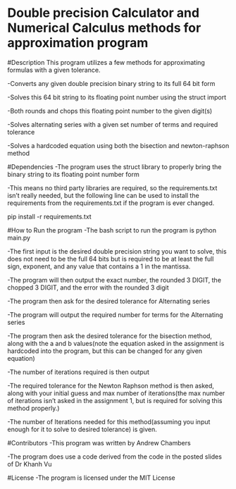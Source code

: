 # Double precision Calculator and Numerical Calculus methods for approximation program

#Description
This program utilizes a few methods for approximating formulas with a given tolerance.

-Converts any given double precision binary string to its full 64 bit form

-Solves this 64 bit string to its floating point number using the struct import

-Both rounds and chops this floating point number to the given digit(s)

-Solves alternating series with a given set number of terms and required tolerance

-Solves a hardcoded equation using both the bisection and newton-raphson method

#Dependencies
-The program uses the struct library to properly bring the binary string to its floating point number form

-This means no third party libraries are required, so the requirements.txt isn’t really needed, but the following line can be used to install the requirements from the requirements.txt if the program is ever changed.

pip install -r requirements.txt

#How to Run the program
-The bash script to run the program is python main.py

-The first input is the desired double precision string you want to solve, this does not need to be the full 64 bits but is required to be at least the full sign, exponent, and any value that contains a 1 in the mantissa. 

-The program will then output the exact number, the rounded 3 DIGIT, the chopped 3 DIGIT, and the error with the rounded 3 digit

-The program then ask for the desired tolerance for Alternating series

-The program will output the required number for terms for the Alternating series

-The program then ask the desired tolerance for the bisection method, along with the a and b values(note the equation asked in the assignment is hardcoded into the program, but this can be changed for any given equation)

-The number of iterations required is then output

-The required tolerance for the Newton Raphson method is then asked, along with your initial guess and max number of iterations(the max number of iterations isn’t asked in the assignment 1, but is required for solving this method properly.)

-The number of Iterations needed for this method(assuming you input enough for it to solve to desired tolerance) is given.

#Contributors
-This program was written by Andrew Chambers

-The program does use a code derived from the code in the posted slides of Dr Khanh Vu

#License
-The program is licensed under the MIT License
